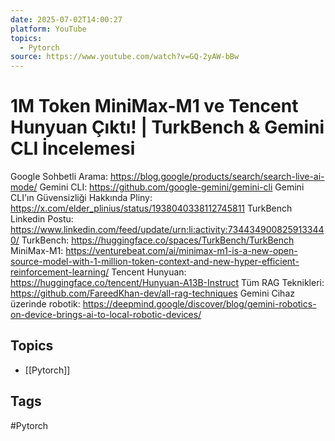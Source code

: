 ```yaml
---
date: 2025-07-02T14:00:27
platform: YouTube
topics:
  - Pytorch
source: https://www.youtube.com/watch?v=GQ-2yAW-bBw
---
```

# 1M Token MiniMax-M1 ve Tencent Hunyuan Çıktı! | TurkBench & Gemini CLI İncelemesi

Google Sohbetli Arama: https://blog.google/products/search/search-live-ai-mode/
Gemini CLI: https://github.com/google-gemini/gemini-cli
Gemini CLI'ın Güvensizliği Hakkında Pliny: https://x.com/elder_plinius/status/1938040338112745811
TurkBench Linkedin Postu: https://www.linkedin.com/feed/update/urn:li:activity:7344349008259133440/
TurkBench: https://huggingface.co/spaces/TurkBench/TurkBench
MiniMax-M1: https://venturebeat.com/ai/minimax-m1-is-a-new-open-source-model-with-1-million-token-context-and-new-hyper-efficient-reinforcement-learning/
Tencent Hunyuan: https://huggingface.co/tencent/Hunyuan-A13B-Instruct
Tüm RAG Teknikleri: https://github.com/FareedKhan-dev/all-rag-techniques
Gemini Cihaz üzerinde robotik: https://deepmind.google/discover/blog/gemini-robotics-on-device-brings-ai-to-local-robotic-devices/

## Topics
- [[Pytorch]]

## Tags
#Pytorch